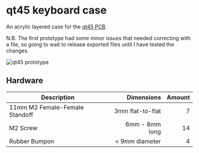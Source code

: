 # qt45 keyboard case

An acrylic layered case for the [qt45 PCB](https://github.com/qtkb/qt45-pcb).

N.B. The first prototype had some minor issues that needed correcting with a file, so going to wait to release exported files until I have tested the changes.

![qt45 prototype](https://i.imgur.com/cvEGG9C.jpg)


## Hardware

Description                    | Dimensions       | Amount
-------------------------------|-----------------:|------:
11mm M2 Female-Female Standoff | 3mm flat-to-flat |      7
M2 Screw                       |   6mm - 8mm long |     14
Rubber Bumpon                  |   < 9mm diameter |      4
